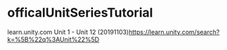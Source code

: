 # officalUnitSeriesTutorial
learn.unity.com  Unit 1 - Unit 12 (20191103)https://learn.unity.com/search?k=%5B%22q%3AUnit%22%5D
